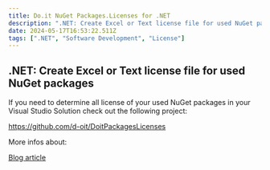 ```yaml
---
title: Do.it NuGet Packages.Licenses for .NET
description: ".NET: Create Excel or Text license file for used NuGet packages"
date: 2024-05-17T16:53:22.511Z
tags: [".NET", "Software Development", "License"]
---
```


## .NET: Create Excel or Text license file for used NuGet packages

If you need to determine all license of your used NuGet packages in your Visual Studio Solution check out the following project:

https://github.com/d-oit/DoitPackagesLicenses

More infos about:

[Blog article](/blog/get-licenses-from-used-nuget-packages-for-your-.net-core-solution)